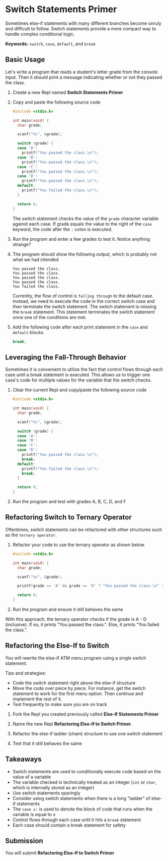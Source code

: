 # Switch Statements Primer
Sometimes else-if statements with many different branches become unruly and difficult to follow. Switch statements provide a more compact way to handle complex conditional logic.

**Keywords:** `switch`, `case`, `default`, and `break`

## Basic Usage
Let's write a program that reads a student's letter grade from the console input. Then it should print a message indicating whether or not they passed the class.

1. Create a new Repl named **Switch Statements Primer**

1. Copy and paste the following source code

    ```C
    #include <stdio.h>

    int main(void) {
      char grade;
    
      scanf("%c", &grade);
    
      switch (grade) {
      case 'A':
        printf("You passed the class.\n");
      case 'B':
        printf("You passed the class.\n");
      case 'C':
        printf("You passed the class.\n");
      case 'D':
        printf("You passed the class.\n");
      default:
        printf("You failed the class.\n");
      }
    
      return 0;
    }
    ```

    The switch statement checks the value of the `grade` character variable against each case. If grade equals the value to the right of the `case` keyword, the code after the `:` colon is executed.

1. Run the program and enter a few grades to test it. Notice anything strange?

1. The program should show the following output, which is probably not what we had intended

    ```
    You passed the class.
    You passed the class.
    You passed the class.
    You passed the class.
    You failed the class.
    ```

    Currenlty, the flow of control is `falling through` to the default case. Instead, we need to execute the code in the correct switch case and then terminate the switch statement. The switch statement is missing the `break` statement. This statement terminates the switch statement once one of the conditions are met.

1. Add the following code after each print statement in the `case` and `default` blocks

    ```C
    break;
    ```

## Leveraging the Fall-Through Behavior
Sometimes it is convenient to utilize the fact that control flows through each case until a break statement is executed. This allows us to trigger one case's code for multiple values for the variable that the switch checks.

1. Clear the current Repl and copy/paste the following source code

    ```C
    #include <stdio.h>

    int main(void) {
      char grade;
    
      scanf("%c", &grade);
    
      switch (grade) {
      case 'A':
      case 'B':
      case 'C':
      case 'D':
        printf("You passed the class.\n");
        break;
      default:
        printf("You failed the class.\n");
        break;
      }
    
      return 0;
    }
    ```

1. Run the program and test with grades A, B, C, D, and F

## Refactoring Switch to Ternary Operator

Oftentimes, switch statements can be refactored with other structures such as the `ternary operator`.

1. Refactor your code to use the ternary operator as shown below.

    ```C
    #include <stdio.h>
    
    int main(void) {
      char grade;
    
      scanf("%c", &grade);
    
      printf(grade >= 'A' && grade <= 'D' ? "You passed the class.\n" : "You failed the class.\n");
    
      return 0;
    }
    ```

1. Run the program and ensure it still behaves the same

With this approach, the ternary operator checks if the grade is A - D (inclusive). If so, it prints "You passed the class.". Else, it prints "You failed the class.".

## Refactoring the Else-If to Switch
You will rewrite the else-if ATM menu program using a single switch statement.

Tips and strategies:

- Code the switch statement right above the else-if structure
- Move the code over piece by piece. For instance, get the switch statement to work for the first menu option. Then continue and implement the rest of it.
- Test frequently to make sure you are on track

1. Fork the Repl you created previously called **Else-If Statements Primer**

1. Name the new Repl **Refactoring Else-If to Switch Primer**.

1. Refactor the else-if ladder (chain) structure to use one switch statement

1. Test that it still behaves the same

## Takeaways

- Switch statements are used to conditionally execute code based on the value of a variable
- The variable checked is technically treated as an integer (`int` or `char`, which is internally stored as an integer)
- Use switch statements sparingly
- Consider using switch statements when there is a long "ladder" of else-if statements
- The `case x:` is used to denote the block of code that runs when the variable is equal to x
- Control flows through each case until it hits a `break` statement
- Each case should contain a break statement for safety

## Submission

You will submit **Refactoring Else-If to Switch Primer**
